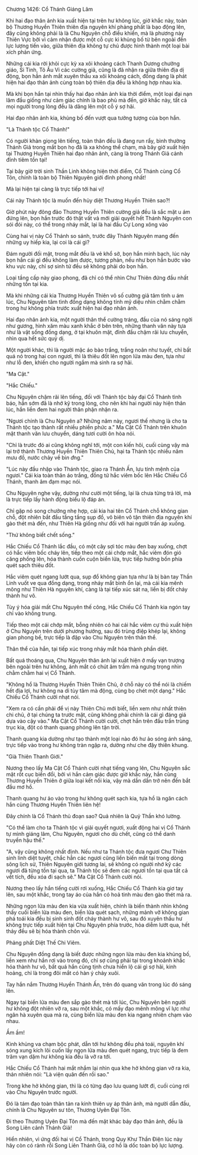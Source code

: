 




Chương 1426: Cổ Thánh Giáng Lâm


Khi hai đạo thân ảnh kia xuất hiện tại trên hư không lúc, giờ khắc này, toàn bộ Thương Huyền Thiên thiên địa nguyên khí phảng phất là bạo động lên, đây cũng không phải là là Chu Nguyên chỗ điều khiển, mà là phương này Thiên Vực bởi vì cảm nhận được một cỗ cực kì khủng bố từ bên ngoài đến lực lượng tiến vào, giữa thiên địa không tự chủ được hình thành một loại bài xích phản ứng.

Những cái kia rời khỏi cực kỳ xa xôi khoảng cách Thanh Dương chưởng giáo, Si Tinh, Tô Ấu Vi các cường giả, cũng là đã nhận ra giữa thiên địa dị động, bọn hắn ánh mắt xuyên thấu xa xôi khoảng cách, đồng dạng là phát hiện hai đạo thân ảnh cùng toàn bộ thiên địa đều là không hợp nhau kia.

Mà khi bọn hắn tại nhìn thấy hai đạo nhân ảnh kia thời điểm, một loại đại nạn lâm đầu giống như cảm giác chính là bao phủ mà đến, giờ khắc này, tất cả mọi người trong lòng đều là dâng lên một cỗ ý sợ hãi.

Hai đạo nhân ảnh kia, khủng bố đến vượt qua tưởng tượng của bọn hắn.

"Là Thánh tộc Cổ Thánh!"

Có người khàn giọng lên tiếng, toàn thân đều là đang run rẩy, bình thường Thánh Giả trong mắt bọn họ đã là xa không thể chạm, mà bây giờ xuất hiện tại Thương Huyền Thiên hai đạo nhân ảnh, càng là trong Thánh Giả cảnh đỉnh tiêm tồn tại!

Tại bây giờ trời sinh Thần Linh không hiện thời điểm, Cổ Thánh cùng Cổ Tôn, chính là toàn bộ Thiên Nguyên giới đỉnh phong nhất!

Mà lại hiện tại càng là trực tiếp tới hai vị!

Cái này Thánh tộc là muốn đến hủy diệt Thương Huyền Thiên sao?!

Giờ phút này đông đảo Thương Huyền Thiên cường giả đều là sắc mặt u ám đứng lên, bọn hắn trước đó thật vất vả mới giải quyết hết Thánh Nguyên con sói đói này, có thể trong nháy mắt, lại là hai đầu Cự Long xông vào

Cùng hai vị này Cổ Thánh so sánh, trước đây Thánh Nguyên mang đến những uy hiếp kia, lại coi là cái gì?

Đám người đối mặt, trong mắt đều là vẻ khổ sở, bọn hắn minh bạch, lúc này bọn hắn cái gì đều không làm được, tương phản, nếu như bọn hắn bước vào khu vực này, chỉ sợ sinh tử đều sẽ không phải do bọn hắn.

Loại tầng cấp này giao phong, đã chỉ có thể nhìn Chư Thiên đứng đầu nhất những tồn tại kia.

Mà khi những cái kia Thương Huyền Thiên vô số cường giả tâm tình u ám lúc, Chu Nguyên tâm tình đồng dạng không tính mỹ diệu nhìn chằm chằm trong hư không phía trước xuất hiện hai đạo nhân ảnh.

Hai đạo nhân ảnh kia, một người thân thể cường tráng, đầu của nó sáng ngời như gương, hình xăm màu xanh khắc ở bên trên, những thanh văn này tựa như là vật sống đồng dạng, ở tại khuôn mặt, đỉnh đầu chậm rãi lưu chuyển, nhìn qua hết sức quỷ dị.

Một người khác, thì là người mặc áo bào trắng, trắng noãn như tuyết, chỉ bất quá nó trong hai con ngươi, thì là thiêu đốt lên ngọn lửa màu đen, tựa như như lỗ đen, khiến cho người ngắm mà sinh ra sợ hãi.

"Ma Cật."

"Hắc Chiếu."

Chu Nguyên chậm rãi lên tiếng, đối với Thánh tộc bảy đại Cổ Thánh tình báo, hắn sớm đã là nhớ kỹ trong lòng, cho nên khi hai người này hiện thân lúc, hắn liền đem hai người thân phận nhận ra.

"Ngươi chính là Chu Nguyên a? Những năm này, ngươi thế nhưng là cho ta Thánh tộc tạo thành rất nhiều phiền phức a." Ma Cật Cổ Thánh trên khuôn mặt thanh văn lưu chuyển, dáng tươi cười ôn hòa nói.

"Chỉ là trước đó ai cũng không nghĩ tới, một con kiến hôi, cuối cùng vậy mà lại trở thành Thương Huyền Thiên Thiên Chủ, hại ta Thánh tộc nhiều năm mưu đồ, nước chảy về bi*n đ*ng."

"Lúc này đầu nhập vào Thánh tộc, giao ra Thánh Ấn, lưu tính mệnh của ngươi." Cái kia toàn thân áo trắng, đồng tử hắc viêm bốc lên Hắc Chiếu Cổ Thánh, thanh âm đạm mạc nói.

Chu Nguyên nghe vậy, dường như cười một tiếng, lại là chưa từng trả lời, mà là trực tiếp lấy hành động biểu lộ đáp án.

Chỉ gặp nó song chưởng nhẹ hợp, cái kia hai tên Cổ Thánh chỗ không gian chỗ, đột nhiên bắt đầu tầng tầng sụp đổ, vô biên vô tận thiên địa nguyên khí gào thét mà đến, như Thiên Hà giống như đối với hai người trấn áp xuống.

"Thứ không biết chết sống."

Hắc Chiếu Cổ Thánh lắc đầu, có một cây sợi tóc màu đen bay xuống, chợt có hắc viêm bốc cháy lên, tiếp theo một cái chớp mắt, hắc viêm đón gió căng phồng lên, hóa thành cuồn cuộn biển lửa, trực tiếp hướng bốn phía quét sạch thiêu đốt.

Hắc viêm quét ngang lướt qua, sụp đổ không gian tựa như là bị bàn tay Thần Linh vuốt ve qua đồng dạng, trong nháy mắt bình ổn lại, mà cái kia mênh mông như Thiên Hà nguyên khí, càng là tại tiếp xúc sát na, liền bị đốt cháy thành hư vô.

Tùy ý hóa giải mất Chu Nguyên thế công, Hắc Chiếu Cổ Thánh kia ngón tay chỉ vào không trung.

Tiếp theo một cái chớp mắt, bỗng nhiên có hai cái hắc viêm cự thủ xuất hiện ở Chu Nguyên trên dưới phương hướng, sau đó trùng điệp khép lại, không gian phong bế, trực tiếp là đập vào Chu Nguyên trên thân thể.

Thân thể của hắn, tại tiếp xúc trong nháy mắt hóa thành phần diệt.

Bất quá thoáng qua, Chu Nguyên thân ảnh lại xuất hiện ở mấy vạn trượng bên ngoài trên hư không, ánh mắt có chút âm trầm mà ngưng trọng nhìn chằm chằm hai vị Cổ Thánh.

"Không hổ là Thương Huyền Thiên Thiên Chủ, ở chỗ này có thể nói là chiếm hết địa lợi, hư không na di tùy tâm mà động, cùng bọ chét một dạng." Hắc Chiếu Cổ Thánh cười nhạt nói.

"Xem ra có cần phải để vị này Thiên Chủ mới biết, liền xem như nhất thiên chi chủ, ở tại chúng ta trước mặt, cũng không phải chính là cái gì đáng giá dựa vào cậy vào." Ma Cật Cổ Thánh cười cười, chợt hắn trên đầu trần trùng trục kia, đột có thanh quang phóng lên tận trời.

Thanh quang kia dường như tạo thành một loại nào đó hư ảo sóng ánh sáng, trực tiếp vào trong hư không tràn ngập ra, dường như che đậy thiên khung.

"Già Thiên Thanh Giới."

Nương theo lấy Ma Cật Cổ Thánh cười nhạt tiếng vang lên, Chu Nguyên sắc mặt rốt cục biến đổi, bởi vì hắn cảm giác được giờ khắc này, hắn cùng Thương Huyền Thiên ở giữa loại kết nối kia, vậy mà dần dần trở nên đến bắt đầu mơ hồ.

Thanh quang hư ảo vào trong hư không quét sạch kia, tựa hồ là ngăn cách hắn cùng Thương Huyền Thiên liên hệ!

Đây chính là Cổ Thánh thủ đoạn sao? Quả nhiên là Quỷ Thần khó lường.

"Có thể làm cho ta Thánh tộc vì giải quyết ngươi, xuất động hai vị Cổ Thánh tự mình giáng lâm, Chu Nguyên, ngươi cho dù chết, cũng có thể danh truyền hậu thế."

"A, vậy cũng không nhất định. Nếu như ta Thánh tộc đưa ngươi Chư Thiên sinh linh diệt tuyệt, chắc hẳn các ngươi cũng liền biến mất tại trong dòng sông lịch sử, Thiên Nguyên giới tương lai, sẽ không có người nhớ kỹ các ngươi đã từng tồn tại qua, ta Thánh tộc sẽ đem các ngươi tồn tại qua tất cả vết tích, đều xóa đi sạch sẽ." Ma Cật Cổ Thánh cười nói.

Nương theo lấy hắn tiếng cười rơi xuống, Hắc Chiếu Cổ Thánh kia giơ tay lên, sau một khắc, trong tay áo của hắn có hoả tinh màu đen gào thét mà ra.

Những ngọn lửa màu đen kia vừa xuất hiện, chính là biến thành nhìn không thấy cuối biển lửa màu đen, biển lửa quét sạch, những mảnh vỡ không gian phá toái kia đều bị sinh sinh đốt cháy thành hư vô, sau đó xuyên thấu hư không trực tiếp xuất hiện tại Chu Nguyên phía trước, hỏa diễm lướt qua, hết thảy đều sẽ bị hóa thành chôn vùi.

Phảng phất Diệt Thế Chi Viêm.

Chu Nguyên đồng dạng là biết được những ngọn lửa màu đen kia khủng bố, liền xem như hắn rơi vào trong đó, chỉ sợ cũng phải tại trong khoảnh khắc hóa thành hư vô, bất quá hắn cũng tịnh chưa hiển lộ cái gì sợ hãi, kinh hoảng, chỉ là trong đôi mắt có hàn ý chảy xuôi.

Tay hắn nắm Thương Huyền Thánh Ấn, trên đó quang văn trong lúc đó sáng lên.

Ngay tại biển lửa màu đen sắp gào thét mà tới lúc, Chu Nguyên bên người hư không đột nhiên vỡ ra, sau một khắc, có mấy đạo mênh mông vĩ lực như ngân hà xuyên qua mà ra, cùng biển lửa màu đen kia ngang nhiên chạm vào nhau.

Ầm ầm!

Kinh khủng va chạm bộc phát, dẫn tới hư không đều phá toái, nguyên khí sóng xung kích lôi cuốn lấy ngọn lửa màu đen quét ngang, trực tiếp là đem trăm vạn dặm hư không kia đều là vỡ ra tới.

Hắc Chiếu Cổ Thánh hai mắt nhắm lại nhìn qua khe hở không gian vỡ ra kia, thản nhiên nói: "Là viện quân đến rồi sao."

Trong khe hở không gian, thì là có từng đạo lưu quang lướt đi, cuối cùng rơi vào Chu Nguyên trước người.

Đó là tám đạo toàn thân tản ra kinh thiên uy áp thân ảnh, mà người dẫn đầu, chính là Chu Nguyên sư tôn, Thương Uyên Đại Tôn.

Đi theo Thương Uyên Đại Tôn mà đến mặt khác bảy đạo thân ảnh, đều là Song Liên cảnh Thánh Giả!

Hiển nhiên, vì ứng đối hai vị Cổ Thánh, trong Quy Khư Thần Điện lúc này hãy còn có rảnh rỗi Song Liên Thánh Giả, cơ hồ là dốc toàn bộ lực lượng.




